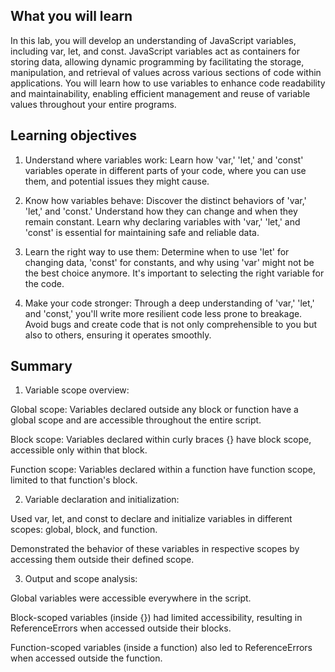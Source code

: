 ## What you will learn

In this lab, you will develop an understanding of JavaScript variables, including var, let, and const. JavaScript variables act as containers for storing data, allowing dynamic programming by facilitating the storage, manipulation, and retrieval of values across various sections of code within applications. You will learn how to use variables to enhance code readability and maintainability, enabling efficient management and reuse of variable values throughout your entire programs.

## Learning objectives

1. Understand where variables work: Learn how 'var,' 'let,' and 'const' variables operate in different parts of your code, where you can use them, and potential issues they might cause.

2. Know how variables behave: Discover the distinct behaviors of 'var,' 'let,' and 'const.' Understand how they can change and when they remain constant. Learn why declaring variables with 'var,' 'let,' and 'const' is essential for maintaining safe and reliable data.

3. Learn the right way to use them: Determine when to use 'let' for changing data, 'const' for constants, and why using 'var' might not be the best choice anymore. It's important to selecting the right variable for the code.

4. Make your code stronger: Through a deep understanding of 'var,' 'let,' and 'const,' you'll write more resilient code less prone to breakage. Avoid bugs and create code that is not only comprehensible to you but also to others, ensuring it operates smoothly.

## Summary

1.  Variable scope overview:

Global scope: Variables declared outside any block or function have a global scope and are accessible throughout the entire script.

Block scope: Variables declared within curly braces {} have block scope, accessible only within that block.

Function scope: Variables declared within a function have function scope, limited to that function's block.

2.  Variable declaration and initialization:

Used var, let, and const to declare and initialize variables in different scopes: global, block, and function.

Demonstrated the behavior of these variables in respective scopes by accessing them outside their defined scope.

3.  Output and scope analysis:

Global variables were accessible everywhere in the script.

Block-scoped variables (inside {}) had limited accessibility, resulting in ReferenceErrors when accessed outside their blocks.

Function-scoped variables (inside a function) also led to ReferenceErrors when accessed outside the function.
